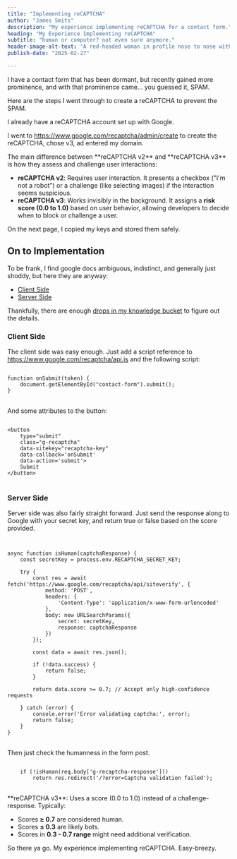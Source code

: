 ```yaml
--- 
title: "Implementing reCAPTCHA"
author: "James Smits"
description: "My experience implementing reCAPTCHA for a contact form."
heading: "My Experience Implementing reCAPTCHA"
subtitle: "human or computer? not even sure anymore."
header-image-alt-text: "A red-headed woman in profile nose to nose with a humanoid robot."
publish-date: "2025-02-27"

---
```


I have a contact form that has been dormant, but recently gained more prominence, and with that prominence came... you guessed it, SPAM.

Here are the steps I went through to create a reCAPTCHA to prevent the SPAM.

I already have a reCAPTCHA account set up with Google. 

I went to https://www.google.com/recaptcha/admin/create to create the reCAPTCHA, chose v3, ad entered my domain.


<aside>
The main difference between **reCAPTCHA v2** and **reCAPTCHA v3** is how they assess and challenge user interactions:

- **reCAPTCHA v2**: Requires user interaction. It presents a checkbox ("I'm not a robot") or a challenge (like selecting images) if the interaction seems suspicious.
- **reCAPTCHA v3**: Works invisibly in the background. It assigns a **risk score (0.0 to 1.0)** based on user behavior, allowing developers to decide when to block or challenge a user.
</aside>

On the next page, I copied my keys and stored them safely.

## On to Implementation

To be frank, I find google docs ambiguous, indistinct, and generally just shoddy, but here they are anyway:

- [Client Side](https://developers.google.com/recaptcha/docs/v3)
- [Server Side](https://developers.google.com/recaptcha/docs/verify)

Thankfully, there are enough [drops in my knowledge bucket](../Your-Knowledge/) to figure out the details. 

### Client Side

The client side was easy enough. Just add a script reference to https://www.google.com/recaptcha/api.js and the following script:

<pre>
<code class="language-html">
function onSubmit(token) {
	document.getElementById("contact-form").submit();
}
</code>
</pre>

And some attributes to the button:

<pre>
<code class="language-html">
&lt;button 
	type="submit"
	class="g-recaptcha"
	data-sitekey="recaptcha-key" 
	data-callback='onSubmit'
	data-action='submit'&gt;
	Submit
&lt;/button&gt;
</code>
</pre>


### Server Side

Server side was also fairly straight forward. Just send the response along to Google with your secret key, and return true or false based on the score provided.

<pre>
<code class="language-javascript">

async function isHuman(captchaResponse) {
    const secretKey = process.env.RECAPTCHA_SECRET_KEY;

    try {
        const res = await fetch('https://www.google.com/recaptcha/api/siteverify', {
            method: 'POST',
            headers: {
                'Content-Type': 'application/x-www-form-urlencoded'
            },
            body: new URLSearchParams({
                secret: secretKey,
                response: captchaResponse
            })
        });

        const data = await res.json();

        if (!data.success) {
            return false;
        }
        
        return data.score >= 0.7; // Accept only high-confidence requests
        
    } catch (error) {
        console.error('Error validating captcha:', error);
        return false;
    }
}
</code>
</pre>

Then just check the humanness in the form post.

<pre>
<code class="language-javascript">
    if (!isHuman(req.body['g-recaptcha-response']))
        return res.redirect('/?error=Captcha validation failed');
</code>
</pre>

<aside>
**reCAPTCHA v3**: Uses a score (0.0 to 1.0) instead of a challenge-response. Typically:

- Scores **≥ 0.7** are considered human.
- Scores **≤ 0.3** are likely bots.
- Scores in **0.3 - 0.7 range** might need additional verification.
</aside>

So there ya go.  My experience implementing reCAPTCHA.  Easy-breezy.










